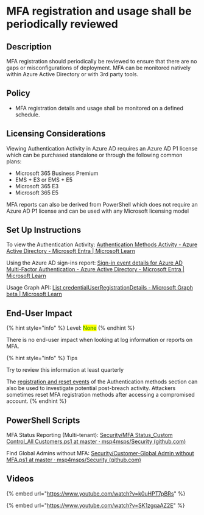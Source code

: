 # MFA registration and usage shall be periodically reviewed

## Description

MFA registration should periodically be reviewed to ensure that there are no gaps or misconfigurations of deployment. MFA can be monitored natively within Azure Active Directory or with 3rd party tools.

## Policy

* MFA registration details and usage shall be monitored on a defined schedule.

## Licensing Considerations

Viewing Authentication Activity in Azure AD requires an Azure AD P1 license which can be purchased standalone or through the following common plans:

* Microsoft 365 Business Premium
* EMS + E3 or EMS + E5
* Microsoft 365 E3
* Microsoft 365 E5

MFA reports can also be derived from PowerShell which does not require an Azure AD P1 license and can be used with any Microsoft licensing model

## Set Up Instructions

To view the Authentication Activity: [Authentication Methods Activity - Azure Active Directory - Microsoft Entra | Microsoft Learn](https://learn.microsoft.com/en-us/azure/active-directory/authentication/howto-authentication-methods-activity)

Using the Azure AD sign-ins report: [Sign-in event details for Azure AD Multi-Factor Authentication - Azure Active Directory - Microsoft Entra | Microsoft Learn](https://learn.microsoft.com/en-us/azure/active-directory/authentication/howto-mfa-reporting)

Usage Graph API: [List credentialUserRegistrationDetails - Microsoft Graph beta | Microsoft Learn](https://learn.microsoft.com/en-us/graph/api/reportroot-list-credentialuserregistrationdetails?view=graph-rest-beta\&tabs=http)

## End-User Impact

{% hint style="info" %}
Level: <mark style="color:green;">None</mark>
{% endhint %}

There is no end-user impact when looking at log information or reports on MFA.

{% hint style="info" %}
Tips

Try to review this information at least quarterly

The [registration and reset events](https://learn.microsoft.com/en-us/azure/active-directory/authentication/howto-authentication-methods-activity#registration-and-reset-events) of the Authentication methods section can also be used to investigate potential post-breach activity. Attackers sometimes reset MFA registration methods after accessing a compromised account.
{% endhint %}

## PowerShell Scripts

MFA Status Reporting (Multi-tenant): [Security/MFA Status\_Custom Control\_All Customers.ps1 at master · msp4msps/Security (github.com)](https://github.com/msp4msps/Security/blob/master/MFA%20Status\_Custom%20Control\_All%20Customers.ps1)

Find Global Admins without MFA: [Security/Customer-Global Admin without MFA.ps1 at master · msp4msps/Security (github.com)](https://github.com/msp4msps/Security/blob/master/Customer-Global%20Admin%20without%20MFA.ps1)

## Videos

{% embed url="https://www.youtube.com/watch?v=k0uHPT7pBRs" %}

{% embed url="https://www.youtube.com/watch?v=SK1zgqaAZ2E" %}
